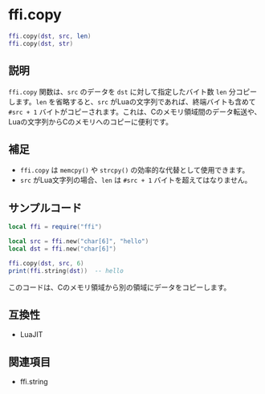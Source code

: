 # ffi.copy

```lua
ffi.copy(dst, src, len)
ffi.copy(dst, str)
```

## 説明

`ffi.copy` 関数は、`src` のデータを `dst` に対して指定したバイト数 `len` 分コピーします。`len` を省略すると、`src` がLuaの文字列であれば、終端バイトも含めて `#src + 1` バイトがコピーされます。これは、Cのメモリ領域間のデータ転送や、Luaの文字列からCのメモリへのコピーに便利です。

## 補足

- `ffi.copy` は `memcpy()` や `strcpy()` の効率的な代替として使用できます。
- `src` がLua文字列の場合、`len` は `#src + 1` バイトを超えてはなりません。

## サンプルコード

```lua
local ffi = require("ffi")

local src = ffi.new("char[6]", "hello")
local dst = ffi.new("char[6]")

ffi.copy(dst, src, 6)
print(ffi.string(dst))  -- hello
```

このコードは、Cのメモリ領域から別の領域にデータをコピーします。

## 互換性

- LuaJIT

## 関連項目

- ffi.string